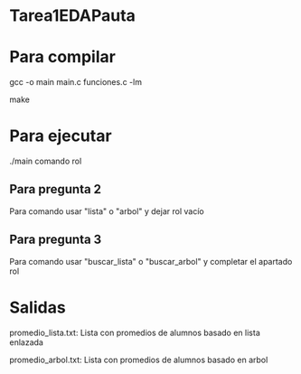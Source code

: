 # Tarea1EDAPauta

# Para compilar
gcc -o main main.c funciones.c -lm

make

# Para ejecutar
./main comando rol

## Para pregunta 2
Para comando usar "lista" o "arbol" y dejar rol vacío

## Para pregunta 3
Para comando usar "buscar_lista" o "buscar_arbol" y completar el apartado rol

# Salidas
promedio_lista.txt: Lista con promedios de alumnos basado en lista enlazada

promedio_arbol.txt: Lista con promedios de alumnos basado en arbol

